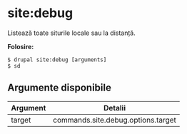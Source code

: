 # site:debug
Listează toate siturile locale sau la distanță.

**Folosire:**
```
$ drupal site:debug [arguments]
$ sd  
```

## Argumente disponibile
Argument | Detalii
---------|-------------
target | commands.site.debug.options.target
